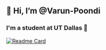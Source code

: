 ## 👋 Hi, I’m @Varun-Poondi
### I'm a student at UT Dallas 🌌
<!-- ![Varun's GitHub stats](https://github-readme-stats.vercel.app/api?username=Varun-Poondi&show_icons=true&theme=radical)

[![Top Langs](https://github-readme-stats.vercel.app/api/top-langs/?username=Varun-Poondi&show_icons=true&theme=radical)](https://github.com/Varun-Poondi/github-readme-stats) -->

[![Readme Card](https://github-readme-stats.vercel.app/api/pin/?username=Varun-Poondi&repo=github-readme-stats)](https://github.com/Varun-Poondi/github-readme-stats)
 

<!---
Varun-Poondi/Varun-Poondi is a ✨ special ✨ repository because its `README.md` (this file) appears on your GitHub profile.
You can click the Preview link to take a look at your changes.
--->
